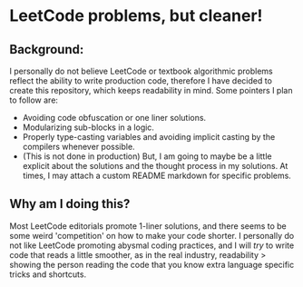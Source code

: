 # LeetCode problems, but cleaner!

## Background: 

I personally do not believe LeetCode or textbook algorithmic problems reflect the ability to write production code, therefore I have decided to create this repository, which keeps readability in mind. Some pointers I plan to follow are: 

- Avoiding code obfuscation or one liner solutions. 
- Modularizing sub-blocks in a logic.
- Properly type-casting variables and avoiding implicit casting by the compilers whenever possible. 
- (This is not done in production) But, I am going to maybe be a little explicit about the solutions and the thought process in my solutions. At times, I may attach a custom README markdown for specific problems. 

## Why am I doing this? 

Most LeetCode editorials promote 1-liner solutions, and there seems to be some weird 'competition' on how to make your code shorter. I personally do not like LeetCode promoting abysmal coding practices, and I will *try* to write code that reads a little smoother, as in the real industry, readability > showing the person reading the code that you know extra language specific tricks and shortcuts.
